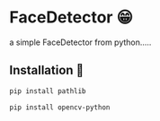 # FaceDetector 😁
a simple FaceDetector from python.....

## Installation 📩

```bash
pip install pathlib
```
```bash
pip install opencv-python
```
